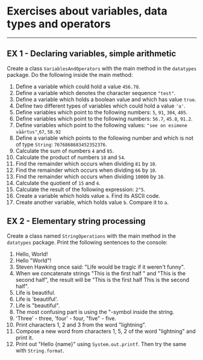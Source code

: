 # Exercises about variables, data types and operators

---

## EX 1 - Declaring variables, simple arithmetic

Create a class `VariablesAndOperators` with the main method in the `datatypes` package.
Do the following inside the main method:

1. Define a variable which could hold a value `456.78`.
2. Define a variable which denotes the character sequence `"test"`.
3. Define a variable which holds a boolean value and which has value `true`.
4. Define two different types of variables which could hold a value `'a'`.
5. Define variables which point to the following numbers: `5`, `91`, `304`, `405`.
6. Define variables which point to the following numbers: `56.7`, `45.8`, `91.2`.
7. Define variables which point to the following values:
   `"see on esimene väärtus"`,`67`, `58.92`
8. Define a variable which points to the following number and which is not of type `String`: `7676868683452352376`.
9. Calculate the sum of numbers `4` and `85`.
10. Calculate the product of numbers `10` and `54`.
11. Find the remainder which occurs when dividing `81` by `10`.
12. Find the remainder which occurs when dividing `66` by `10`.
13. Find the remainder which occurs when dividing `10000` by `10`.
14. Calculate the quotient of `15` and `4`.
15. Calculate the result of the following expression: `2^5`.
16. Create a variable which holds value `a`. Find its ASCII code.
17. Create another variable, which holds value `b`. Compare it to `a`.

## EX 2 - Elementary string processing

Create a class named `StringOperations` with the main method in the `datatypes` package.
Print the following sentences to the console:

1. Hello, World!
2. Hello "World"!
3. Steven Hawking once said: "Life would be tragic if it weren't funny".
4. When we concatenate strings "This is the first half  " and "This is the second half", the result will be "This is the first half This is the second half".
5. Life is beautiful.
6. Life is 'beautiful'.
7. Life is "beautiful".
8. The most confusing part is using the "-symbol inside the string.
9. 'Three' - three, 'four' - four, "five" - five.
10. Print characters 1, 2 and 3 from the word "lightning".
11. Compose a new word from characters 1, 5, 2 of the word "lightning" and print it.
12. Print out "Hello {name}" using `System.out.printf`. Then try the same with `String.format`.
